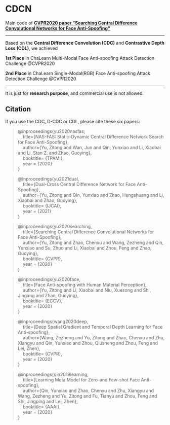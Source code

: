 # CDCN

Main code of [**CVPR2020 paper "Searching Central Difference Convolutional Networks for Face Anti-Spoofing"**  ](https://arxiv.org/pdf/2003.04092v1.pdf) 

------

Based on the **Central Difference Convolution (CDC)** and **Contrastive Depth Loss (CDL)**, we achieved

**1st Place** in ChaLearn Multi-Modal Face Anti-spoofing Attack Detection Challenge @CVPR2020


**2nd Place** in ChaLearn Single-Modal(RGB) Face Anti-spoofing Attack Detection Challenge @CVPR2020

-------
 It is just for **research purpose**, and commercial use is not allowed.

Citation
------- 
If you use the CDC, D-CDC or CDL, please cite these six papers:  

>@inproceedings{yu2020nasfas,  
 >&nbsp;&nbsp;&nbsp;&nbsp;title={NAS-FAS: Static-Dynamic Central Difference Network Search for Face Anti-Spoofing},      
 >&nbsp;&nbsp;&nbsp;&nbsp;author={Yu, Zitong and Wan, Jun and Qin, Yunxiao and Li, Xiaobai and Li, Stan Z. and Zhao, Guoying},  
 >&nbsp;&nbsp;&nbsp;&nbsp;booktitle= {TPAMI},  
 >&nbsp;&nbsp;&nbsp;&nbsp;year = {2020}  
 >}  

 >@inproceedings{yu2021dual,  
 >&nbsp;&nbsp;&nbsp;&nbsp;title={Dual-Cross Central Difference Network for Face Anti-Spoofing},      
 >&nbsp;&nbsp;&nbsp;&nbsp;author={Yu, Zitong and Qin, Yunxiao and Zhao, Hengshuang and Li, Xiaobai and Zhao, Guoying},  
 >&nbsp;&nbsp;&nbsp;&nbsp;booktitle= {IJCAI},  
 >&nbsp;&nbsp;&nbsp;&nbsp;year = {2021}  
 >}  

 >@inproceedings{yu2020searching,  
 >&nbsp;&nbsp;&nbsp;&nbsp;title={Searching Central Difference Convolutional Networks for Face Anti-Spoofing},      
 >&nbsp;&nbsp;&nbsp;&nbsp;author={Yu, Zitong and Zhao, Chenxu and Wang, Zezheng and Qin, Yunxiao and Su, Zhuo and Li, Xiaobai and Zhou, Feng and Zhao, Guoying},  
 >&nbsp;&nbsp;&nbsp;&nbsp;booktitle= {CVPR},  
 >&nbsp;&nbsp;&nbsp;&nbsp;year = {2020}  
 >}  

 >@inproceedings{yu2020face,  
 >&nbsp;&nbsp;&nbsp;&nbsp;title={Face Anti-spoofing with Human Material Perception},      
 >&nbsp;&nbsp;&nbsp;&nbsp;author={Yu, Zitong and Li, Xiaobai and Niu, Xuesong and Shi, Jingang and Zhao, Guoying},  
 >&nbsp;&nbsp;&nbsp;&nbsp;booktitle= {ECCV},  
 >&nbsp;&nbsp;&nbsp;&nbsp;year = {2020}  
 >}  

 >@inproceedings{wang2020deep,  
 >&nbsp;&nbsp;&nbsp;&nbsp;title={Deep Spatial Gradient and Temporal Depth Learning for Face Anti-spoofing},      
 >&nbsp;&nbsp;&nbsp;&nbsp;author={Wang, Zezheng and Yu, Zitong and Zhao, Chenxu and Zhu, Xiangyu and Qin, Yunxiao and Zhou, Qiusheng and Zhou, Feng and Lei, Zhen},  
 >&nbsp;&nbsp;&nbsp;&nbsp;booktitle= {CVPR},  
 >&nbsp;&nbsp;&nbsp;&nbsp;year = {2020}  
 >}  

 >@inproceedings{qin2019learning,  
 >&nbsp;&nbsp;&nbsp;&nbsp;title={Learning Meta Model for Zero-and Few-shot Face Anti-spoofing},      
 >&nbsp;&nbsp;&nbsp;&nbsp;author={Qin, Yunxiao and Zhao, Chenxu and Zhu, Xiangyu and Wang, Zezheng and Yu, Zitong and Fu, Tianyu and Zhou, Feng and Shi, Jingping and Lei, Zhen},  
 >&nbsp;&nbsp;&nbsp;&nbsp;booktitle= {AAAI},  
 >&nbsp;&nbsp;&nbsp;&nbsp;year = {2020}  
 >}  


